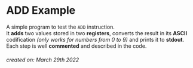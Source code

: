# ADD Example
A simple program to test the ``ADD`` instruction.  
It **adds** two values stored in two **registers**, converts the result in its **ASCII** codification _(only works for numbers from 0 to 9)_ and prints it to **stdout**.
Each step is well **commented** and described in the code. 

###### _created on: March 29th 2022_
